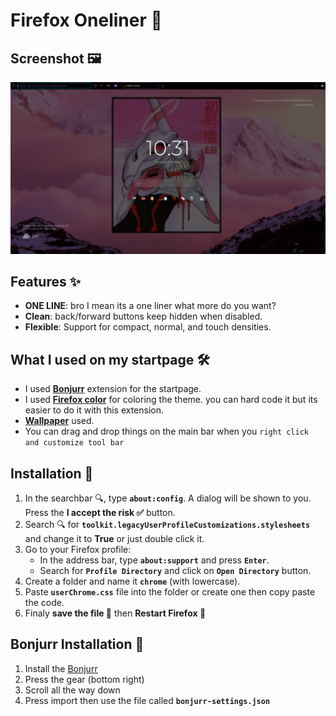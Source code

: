 # Firefox Oneliner 🦊

## Screenshot 🖼️
![alt text](./readme-assets/oneliner.png)

## Features ✨

- **ONE LINE**: bro I mean its a one liner what more do you want?
- **Clean**: back/forward buttons keep hidden when disabled.
- **Flexible**: Support for compact, normal, and touch densities.


## What I used on my startpage 🛠️
 - I used **[Bonjurr](https://bonjourr.fr/)** extension for the startpage.
 - I used **[Firefox color](https://addons.mozilla.org/en-US/firefox/addon/firefox-color/)** for coloring the theme. you can hard code it but its easier to do it with this extension.
 - **[Wallpaper](https://wallpapercave.com/w/wp6693801)** used.
 - You can drag and drop things on the main bar when you `right click and customize tool bar`

## Installation 💾

1. In the searchbar 🔍, type **`about:config`**. A dialog will be shown to you. Press the **I accept the risk ✅** button.
2. Search 🔍 for **`toolkit.legacyUserProfileCustomizations.stylesheets`** and change it to **True** or just double click it.
3. Go to your Firefox profile:
   - In the address bar, type **`about:support`** and press **`Enter`**.
   - Search for **`Profile Directory`** and click on **`Open Directory`** button.
4. Create a folder and name it **`chrome`** (with lowercase).
5. Paste **`userChrome.css`** file into the folder or create one then copy paste the code.
6. Finaly **save the file 💾** then **Restart Firefox 🔁**


## Bonjurr Installation 💾
1. Install the [Bonjurr](https://bonjourr.fr/)
2. Press the gear (bottom right)
3. Scroll all the way down
4. Press import then use the file called **`bonjurr-settings.json`**


